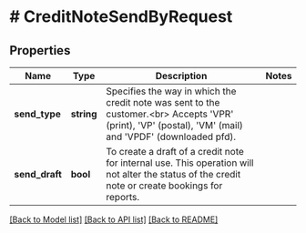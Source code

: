 # # CreditNoteSendByRequest

## Properties

Name | Type | Description | Notes
------------ | ------------- | ------------- | -------------
**send_type** | **string** | Specifies the way in which the credit note was sent to the customer.&lt;br&gt;       Accepts &#39;VPR&#39; (print), &#39;VP&#39; (postal), &#39;VM&#39; (mail) and &#39;VPDF&#39; (downloaded pfd). |
**send_draft** | **bool** | To create a draft of a credit note for internal use. This operation will not alter the status of the credit note or create bookings for reports. |

[[Back to Model list]](../../README.md#models) [[Back to API list]](../../README.md#endpoints) [[Back to README]](../../README.md)
